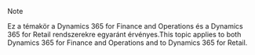 > [!NOTE]
> <span data-ttu-id="bcd61-101">Ez a témakör a Dynamics 365 for Finance and Operations és a Dynamics 365 for Retail rendszerekre egyaránt érvényes.</span><span class="sxs-lookup"><span data-stu-id="bcd61-101">This topic applies to both Dynamics 365 for Finance and Operations and to Dynamics 365 for Retail.</span></span> 